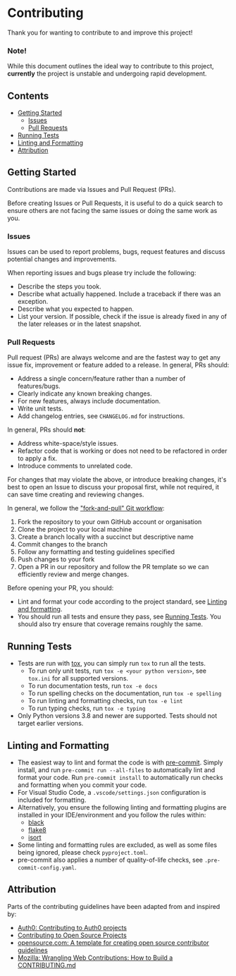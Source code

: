 # Contributing

Thank you for wanting to contribute to and improve this project!


### Note!

While this document outlines the ideal way to contribute to this project, **currently** the project is unstable and
undergoing rapid development.


## Contents

* [Getting Started](#getting-started)
  * [Issues](#issues)
  * [Pull Requests](#pull-requests)
* [Running Tests](#running-tests)
* [Linting and Formatting](#linting-and-formatting)
* [Attribution](#attribution)


## Getting Started

Contributions are made via Issues and Pull Request (PRs).

Before creating Issues or Pull Requests, it is useful to do a quick search to ensure others are not facing the same
issues or doing the same work as you.


### Issues

Issues can be used to report problems, bugs, request features and discuss potential changes and improvements.

When reporting issues and bugs please try include the following:

* Describe the steps you took.
* Describe what actually happened. Include a traceback if there was an exception.
* Describe what you expected to happen.
* List your version. If possible, check if the issue is already fixed in any of the later releases or in the latest
  snapshot.


### Pull Requests

Pull request (PRs) are always welcome and are the fastest way to get any issue fix, improvement or
feature added to a release. In general, PRs should:

* Address a single concern/feature rather than a number of features/bugs.
* Clearly indicate any known breaking changes.
* For new features, always include documentation.
* Write unit tests.
* Add changelog entries, see ``CHANGELOG.md`` for instructions.


In general, PRs should **not**:

* Address white-space/style issues.
* Refactor code that is working or does not need to be refactored in order to apply a fix.
* Introduce comments to unrelated code.


For changes that may violate the above, or introduce breaking changes, it's best to open an Issue
to discuss your proposal first, while not required, it can save time creating and reviewing changes.

In general, we follow the ["fork-and-pull" Git workflow](https://github.com/susam/gitpr):

1. Fork the repository to your own GitHub account or organisation
2. Clone the project to your local machine
3. Create a branch locally with a succinct but descriptive name
4. Commit changes to the branch
5. Follow any formatting and testing guidelines specified
6. Push changes to your fork
7. Open a PR in our repository and follow the PR template so we can efficiently review and merge
   changes.


Before opening your PR, you should:

* Lint and format your code according to the project standard, see [Linting and formatting](#linting-and-formatting).
* You should run all tests and ensure they pass, see [Running Tests](#running-tests). You should also try ensure that
  coverage remains roughly the same.


## Running Tests

* Tests are run with [tox](https://tox.wiki/en/latest/), you can simply run ``tox`` to run all the tests.
  - To run only unit tests, run ``tox -e <your python version>``, see ``tox.ini`` for all supported versions.
  - To run documentation tests, run ``tox -e docs``
  - To run spelling checks on the documentation, run ``tox -e spelling``
  - To run linting and formatting checks, run ``tox -e lint``
  - To run typing checks, run ``tox -e typing``
* Only Python versions 3.8 and newer are supported. Tests should not target earlier versions.


## Linting and Formatting

* The easiest way to lint and format the code is with [pre-commit](https://pre-commit.com/). Simply install, and run
  ``pre-commit run --all-files`` to automatically lint and format your code. Run ``pre-commit install`` to automatically
  run checks and formatting when you commit your code.
* For Visual Studio Code, a ``.vscode/settings.json`` configuration is included for formatting.
* Alternatively, you ensure the following linting and formatting plugins are installed in your IDE/environment and you
  follow the rules within:
  - [black](https://black.readthedocs.io/)
  - [flake8](https://flake8.pycqa.org/)
  - [isort](https://pycqa.github.io/isort/)
* Some linting and formatting rules are excluded, as well as some files being ignored, please check ``pyproject.toml``.
* pre-commit also applies a number of quality-of-life checks, see ``.pre-commit-config.yaml``.


## Attribution

Parts of the contributing guidelines have been adapted from and inspired by:

* [Auth0: Contributing to Auth0 projects](https://github.com/auth0/open-source-template/blob/master/GENERAL-CONTRIBUTING.md)
* [Contributing to Open Source Projects](https://www.contribution-guide.org/)
* [opensource.com: A template for creating open source contributor guidelines](https://opensource.com/life/16/3/contributor-guidelines-template-and-tips)
* [Mozilla: Wrangling Web Contributions: How to Build a CONTRIBUTING.md](https://mozillascience.github.io/working-open-workshop/contributing/)
